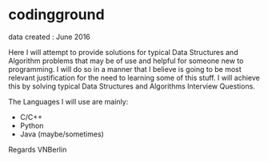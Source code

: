 # codingground
data created : June 2016

Here I will attempt to provide solutions for typical Data Structures and Algorithm problems that may be of use and helpful for someone new to programming. I will do so in a manner that I believe is going to be most relevant justification for the need to learning some of this stuff. I will achieve this by solving typical Data Structures and Algorithms Interview Questions.

The Languages I will use are mainly:
   - C/C++
   - Python 
   - Java (maybe/sometimes)

Regards
VNBerlin
